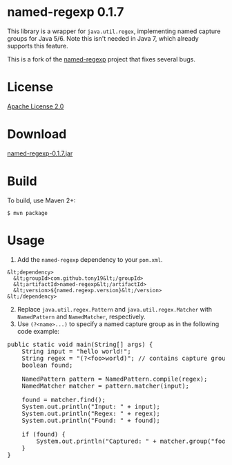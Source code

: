 named-regexp 0.1.7
==================
This library is a wrapper for `java.util.regex`, implementing named capture groups for Java 5/6. Note this isn't needed in Java 7, which already supports this feature.

This is a fork of the [named-regexp](http://code.google.com/p/named-regexp) project that fixes several bugs.


License
=======
[Apache License 2.0](http://www.apache.org/licenses/LICENSE-2.0)


Download
========
[named-regexp-0.1.7.jar](https://oss.sonatype.org/content/repositories/releases/com/github/tony19/named-regexp/0.1.7/named-regexp-0.1.7.jar)


Build
=====

To build, use Maven 2+:

    $ mvn package


Usage
=====

  1. Add the `named-regexp` dependency to your `pom.xml`.
  
	&lt;dependency>
	  &lt;groupId>com.github.tony19&lt;/groupId>
	  &lt;artifactId>named-regexp&lt;/artifactId>
	  &lt;version>${named.regexp.version}&lt;/version>
	&lt;/dependency>

 2. Replace `java.util.regex.Pattern` and `java.util.regex.Matcher` with `NamedPattern` and `NamedMatcher`, respectively.
 3. Use `(?<name>...)` to specify a named capture group as in the following code example:

<pre>
public static void main(String[] args) {
	String input = "hello world!";
	String regex = "(?&lt;foo>world)"; // contains capture group named "foo"
	boolean found;
	
	NamedPattern pattern = NamedPattern.compile(regex);
	NamedMatcher matcher = pattern.matcher(input);
	
	found = matcher.find();
	System.out.println("Input: " + input);
	System.out.println("Regex: " + regex);
	System.out.println("Found: " + found);

	if (found) {
		System.out.println("Captured: " + matcher.group("foo"));
	}
}
</pre>
